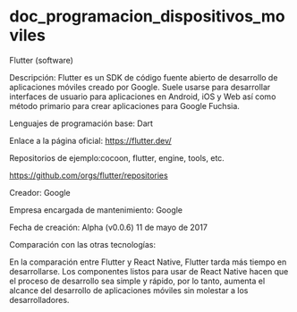 # doc_programacion_dispositivos_moviles
 
Flutter (software) 

 

Descripción: Flutter es un SDK de código fuente abierto de desarrollo de aplicaciones móviles creado por Google. Suele usarse para desarrollar interfaces de usuario para aplicaciones en Android, iOS y Web así como método primario para crear aplicaciones para Google Fuchsia. 

Lenguajes de programación base: Dart 

Enlace a la página oficial: https://flutter.dev/ 

Repositorios de ejemplo:cocoon, flutter, engine, tools, etc. 

https://github.com/orgs/flutter/repositories 

Creador: Google 

Empresa encargada de mantenimiento: Google 

Fecha de creación: Alpha (v0.0.6) 11 de mayo de 2017 

Comparación con las otras tecnologías:  

En la comparación entre Flutter y React Native, Flutter tarda más tiempo en desarrollarse. Los componentes listos para usar de React Native hacen que el proceso de desarrollo sea simple y rápido, por lo tanto, aumenta el alcance del desarrollo de aplicaciones móviles sin molestar a los desarrolladores. 